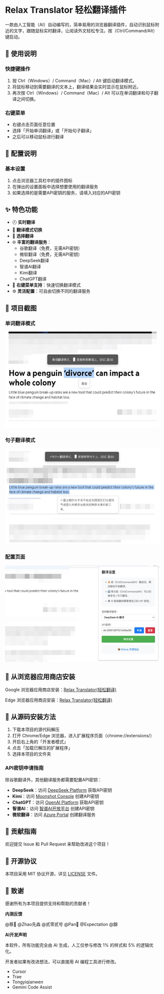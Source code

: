# Relax Translator 轻松翻译插件

一款由人工智能（AI）自动编写的，简单易用的浏览器翻译插件，自动识别鼠标附近的文字，跟随鼠标实时翻译，让阅读外文轻松专注。按（Ctrl/Command/Alt）键启动。

## 📖 使用说明

### 快捷键操作

1. 按 Ctrl（Windows）/ Command（Mac）/ Alt 键启动翻译模式。
2. 将鼠标移动到需要翻译的文本上，翻译结果会实时显示在鼠标附近。
3. 再次按 Ctrl（Windows）/ Command（Mac）/ Alt 可以在单词翻译和句子翻译之间切换。

### 右键菜单

- 右键点击页面任意位置
- 选择「开始单词翻译」或「开始句子翻译」
- 之后可以移动鼠标进行翻译

## 🔧 配置说明

### 基本设置

1. 点击浏览器工具栏中的插件图标
2. 在弹出的设置面板中选择想要使用的翻译服务
3. 如果选择的是需要API密钥的服务，请填入对应的API密钥

## ✨ 特色功能

- 🕗 **实时翻译**
- 🔄 **翻译模式切换**
- 🚀 **选择翻译**
- 🌐 **丰富的翻译服务**：
  - 谷歌翻译（免费，无需API密钥）
  - 微软翻译（免费，无需API密钥）
  - DeepSeek翻译
  - 智谱AI翻译
  - Kimi翻译
  - ChatGPT翻译
- 🎯 **右键菜单支持**：快速切换翻译模式
- ⚙️ **灵活配置**：可自由切换不同的翻译服务

## 📸 项目截图

### 单词翻译模式
![单词翻译模式](icons/demo_pic/单词翻译.jpg)

### 句子翻译模式
![句子翻译模式](icons/demo_pic/句子翻译.jpg)

### 配置页面
![配置页面](icons/demo_pic/配置页面.jpg)


## 🚀 从浏览器应用商店安装

Google 浏览器应用商店安装：[Relax Translator(轻松翻译)](https://chromewebstore.google.com/detail/relax-translator/acmocohkjfakneioiidbpgfjmehpmfcm)

Edge 浏览器应用商店安装：[Relax Translator(轻松翻译)](https://microsoftedge.microsoft.com/addons/detail/olmjgggbmcbieaimmcloklanadppmedn)

## 🚀 从源码安装方法

1. 下载本项目的源代码解压
2. 打开 Chrome/Edge 浏览器，进入扩展程序页面（chrome://extensions/）
3. 开启右上角的「开发者模式」
4. 点击「加载已解压的扩展程序」
5. 选择本项目的文件夹

### API密钥申请指南

除谷歌翻译外，其他翻译服务都需要配置API密钥：

- **DeepSeek**：访问 [DeepSeek Platform](https://platform.deepseek.com/account) 获取API密钥
- **Kimi**：访问 [Moonshot Console](https://platform.moonshot.cn/console/api-keys) 创建API密钥
- **ChatGPT**：访问 [OpenAI Platform](https://platform.openai.com/api-keys) 获取API密钥
- **智谱AI**：访问 [智谱AI开放平台](https://open.bigmodel.cn/usercenter/apikeys) 创建API密钥
- **微软翻译**：访问 [Azure Portal](https://portal.azure.com/#create/Microsoft.CognitiveServicesTextTranslation) 创建翻译服务

## 🤝 贡献指南

欢迎提交 Issue 和 Pull Request 来帮助改进这个项目！

## 📄 开源协议

本项目采用 MIT 协议开源，详见 [LICENSE](LICENSE) 文件。

## 🙏 致谢

感谢所有为本项目提供支持和帮助的贡献者！

**内测反馈**

@蔡🤔
@Zhao先森
@贰零贰号
@Pan🐷
@Expectation
@錦

**AI开发声明**

本软件，所有功能完全由 AI 生成，人工仅参与修改 1% 的样式和 5% 的逻辑优化。

开发者如果有改进想法，可以直接用 AI 编程工具进行修改。

 - Cursor
 - Trae
 - Tongyiqianwen
 - Gemini Code Assist 
